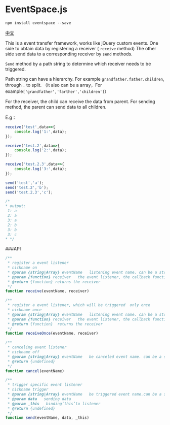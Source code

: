 # EventSpace.js


```
npm install eventspace --save
```

[中文](README.md)


This is a event transfer framework, works like jQuery custom events. One side to obtain data by registering a receiver ( `receive` method)
The other side send data to a corresponding receiver by `send` methods.

`Send` method by a path string to determine which receiver needs to be triggered.
 
Path string can have a hierarchy. For example `grandfather.father.children`,  through `.` to split.
（it also can be a array，For example`['grandfather','farther','children']`）

For the receiver, the child can receive the data from parent. For sending method, the parent can send data to all children.

E.g：
```javascript
receive('test',data=>{
    console.log('1:',data);
});

receive('test.2',data=>{
    console.log('2:',data);
});

receive('test.2.3',data=>{
    console.log('3:',data);
});

send('test','a');
send('test.2','b');
send('test.2.3','c');

/*
* output:
 1: a
 2: a
 3: a
 2: b
 3: b
 3: c
* */
```

###API


```javascript
/**
 * register a event listener
 * nickname on
 * @param {string|Array} eventName   listening event name. can be a string or array (the string through the '. 'to split level)
 * @param {function} receiver   the event listener, the callback function accepts two parameters (data: data, eventName: the path string)
 * @return {function} returns the receiver
 */
function receive(eventName, receiver)
```

```javascript
/**
 * register a event listener, which will be triggered  only once
 * nickname once
 * @param {string|Array} eventName   listening event name. can be a string or array (the string through the '. 'to split level)
 * @param {function} receiver   the event listener, the callback function accepts two parameters (data: data, eventName: the path string)
 * @return {function}  returns the receiver
 */
function receiveOnce(eventName, receiver)
```

```javascript
/**
 * canceling event listener
 * nickname off
 * @param {string|Array} eventName   be canceled event name. can be a string or array(the string through the '. 'to split level)
 * @return {undefined}
 */
function cancel(eventName)
```

```javascript
/**
 * trigger specific event listener
 * nickname trigger
 * @param {string|Array} eventName   be triggered event name.can be a string or array (the string through the '. 'to split level)
 * @param data   sending data
 * @param _this   binding‘this’to listener
 * @return {undefined}
 */
function send(eventName, data, _this)
```
